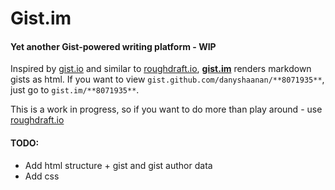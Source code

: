 # Gist.im

#### Yet another Gist-powered writing platform - WIP

Inspired by [gist.io](http://gist.io) and similar to [roughdraft.io](http://roughdraft.io), [**gist.im**](http://gist.im) renders markdown gists as html. If you want to view `gist.github.com/danyshaanan/**8071935**`, just go to `gist.im/**8071935**`.

This is a work in progress, so if you want to do more than play around - use [roughdraft.io](http://roughdraft.io)

#### TODO:
* Add html structure + gist and gist author data
* Add css
